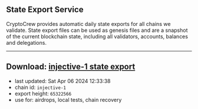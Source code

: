## State Export Service
CryptoCrew provides automatic daily state exports for all chains we validate. State export files can be used as genesis files and are a snapshot of the current blockchain state, including all validators, accounts, balances and delegations.

---
**Download: [injective-1 state export](https://dl-eu2.ccvalidators.com/SERVICE/injective/injective-1_export_65322566.json)**
---

- last updated: Sat Apr 06 2024 12:33:38
- chain id: `injective-1`
- export height: `65322566`
- use for: airdrops, local tests, chain recovery
